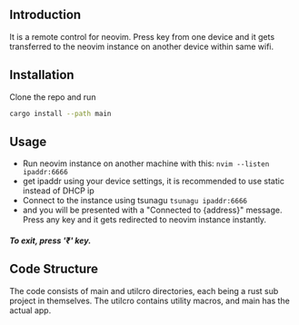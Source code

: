 ## Introduction 
It is a remote control for neovim.
Press key from one device and it gets transferred to the neovim instance on another device within same wifi.

## Installation
Clone the repo and run
```sh
cargo install --path main
```

## Usage
- Run neovim instance on another machine with this:
```nvim --listen ipaddr:6666 ```
- get ipaddr using your device settings, 
  it is recommended to use static instead of DHCP ip 
- Connect to the instance using tsunagu
```tsunagu ipaddr:6666 ```
- and you will be presented with a "Connected to {address}" message.
  Press any key and it gets redirected to neovim instance instantly.

##### To exit, press '₹' key.

## Code Structure
The code consists of main and utilcro directories,
 each being a rust sub project in themselves.
The utilcro contains utility macros, and main has the actual app.
